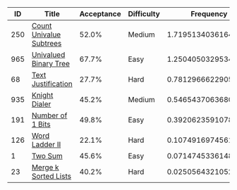 |ID|Title|Acceptance|Difficulty|Frequency|
|----|-----|----|---|---|
|250|[Count Univalue Subtrees]( https://leetcode.com/problems/count-univalue-subtrees)|52.0%|Medium|1.7195134036164268|
|965|[Univalued Binary Tree]( https://leetcode.com/problems/univalued-binary-tree)|67.7%|Easy|1.2504050329534637|
|68|[Text Justification]( https://leetcode.com/problems/text-justification)|27.7%|Hard|0.7812966622905007|
|935|[Knight Dialer]( https://leetcode.com/problems/knight-dialer)|45.2%|Medium|0.5465437063680699|
|191|[Number of 1 Bits]( https://leetcode.com/problems/number-of-1-bits)|49.8%|Easy|0.3920623591078002|
|126|[Word Ladder II]( https://leetcode.com/problems/word-ladder-ii)|22.1%|Hard|0.10749169745614619|
|1|[Two Sum]( https://leetcode.com/problems/two-sum)|45.6%|Easy|0.07147453361485057|
|23|[Merge k Sorted Lists]( https://leetcode.com/problems/merge-k-sorted-lists)|40.2%|Hard|0.0250564321052577|
